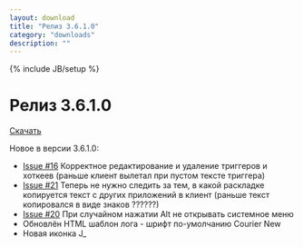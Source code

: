 ```yaml
---
layout: download
title: "Релиз 3.6.1.0"
category: "downloads"
description: ""
---
```

{% include JB/setup %}

# Релиз 3.6.1.0

[Скачать](https://nerevar.github.io/jmc/releases/jmc3610.zip)

Новое в версии 3.6.1.0:

- [Issue #16](https://github.com/nerevar/jmc/issues/16) Корректное редактирование и удаление триггеров и хоткеев (раньше клиент вылетал при пустом тексте триггера)
- [Issue #21](https://github.com/nerevar/jmc/issues/21) Теперь не нужно следить за тем, в какой раскладке копируется текст с других приложений в клиент (раньше текст копировался в виде знаков ??????)
- [Issue #20](https://github.com/nerevar/jmc/issues/20) При случайном нажатии Alt не открывать системное меню
- Обновлён HTML шаблон лога - шрифт по-умолчанию Courier New
- Новая иконка J_
